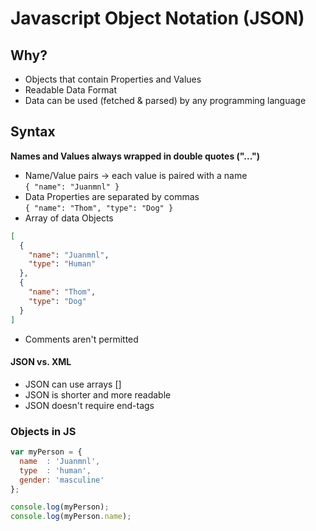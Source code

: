 # Javascript Object Notation (JSON)

## Why?

- Objects that contain Properties and Values  
- Readable Data Format  
- Data can be used (fetched & parsed) by any programming language  

## Syntax

**Names and Values always wrapped in double quotes ("...")**

- Name/Value pairs -> each value is paired with a name  
`{ "name": "Juanmnl" }`  
- Data Properties are separated by commas  
`{ "name": "Thom", "type": "Dog" }`  
- Array of data Objects  
```json
[
  {
    "name": "Juanmnl",
    "type": "Human"
  },
  {
    "name": "Thom",
    "type": "Dog"
  }
]
```   
- Comments aren't permitted  

#### JSON vs. XML  

- JSON can use arrays []  
- JSON is shorter and more readable  
- JSON doesn't require end-tags


### Objects in JS  

```javascript
var myPerson = {
  name  : 'Juanmnl',
  type  : 'human',
  gender: 'masculine'
};

console.log(myPerson);
console.log(myPerson.name);
```
